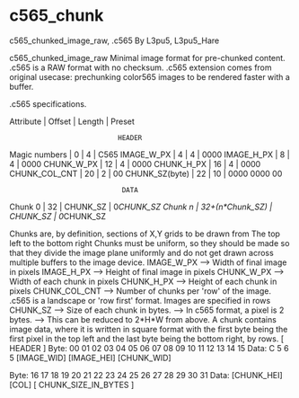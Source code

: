 ﻿# c565_chunk

  c565_chunked_image_raw, .c565 
      By L3pu5, L3pu5_Hare
  

   c565_chunked_image_raw
       Minimal image format for pre-chunked content.
       .c565 is a RAW format with no checksum.
       .c565 extension comes from original usecase: prechunking color565 images to be rendered faster with a buffer.

   .c565 specifications.
   
   Attribute       | Offset            | Length    | Preset
   
                               HEADER
                               
   Magic numbers   | 0                 | 4         | C565
   IMAGE_W_PX      | 4                 | 4         | 0000
   IMAGE_H_PX      | 8                 | 4         | 0000
   CHUNK_W_PX      | 12                | 4         | 0000
   CHUNK_H_PX      | 16                | 4         | 0000
   CHUNK_COL_CNT   | 20                | 2         | 00
   CHUNK_SZ(byte)  | 22                | 10        | 0000 0000 00
   
                                DATA
                                
   Chunk 0         | 32                | CHUNK_SZ  | 0*CHUNK_SZ
   Chunk n         | 32+(n\*Chunk_SZ)   | CHUNK_SZ | 0*CHUNK_SZ

   Chunks are, by definition, sections of X,Y grids to be drawn from
   The top left to the bottom right
   Chunks must be uniform, so they should be made so that they
   divide the image plane uniformly and do not get drawn across
   multiple buffers to the image device.
   IMAGE_W_PX      --> Width of final image in pixels
   IMAGE_H_PX      --> Height of final image in pixels
   CHUNK_W_PX      --> Width of each chunk in pixels
   CHUNK_H_PX      --> Height of each chunk in pixels
   CHUNK_COL_CNT   --> Number of chunks per 'row' of the image.
       .c565 is a landscape or 'row first' format. Images are
       specified in rows
   CHUNK_SZ        --> Size of each chunk in bytes.
                   --> In c565 format, a pixel is 2 bytes.
                   --> This can be reduced to 2\*H\*W from above.
   A chunk contains image data, where it is written in square format
   with the first byte being the first pixel in the top left
   and the last byte being the bottom right, by rows.
         [                   HEADER                    ] 
 Byte:   00 01 02 03 04 05 06 07 08 09 10 11 12 13 14 15
 Data:    C  5  6  5 \[IMAGE_WID] \[IMAGE_HEI] \[CHUNK_WID]
           
 Byte:   16 17 18 19 20 21 22 23 24 25 26 27 28 29 30 31
 Data:   \[CHUNK_HEI] \[COL] [ CHUNK_SIZE_IN_BYTES       ]
